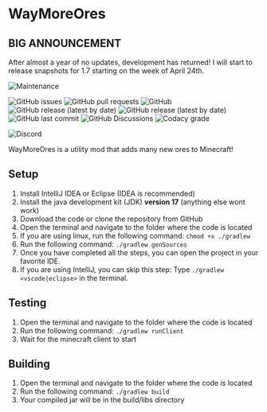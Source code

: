 # WayMoreOres

## BIG ANNOUNCEMENT

After almost a year of no updates, development has returned! I will start to release snapshots for 1.7 starting on the week of April 24th.

![Maintenance](https://img.shields.io/maintenance/yes/2023?style=for-the-badge)

![GitHub issues](https://img.shields.io/github/issues/basiccorruption/waymoreores?style=flat-square&logo=github)
![GitHub pull requests](https://img.shields.io/github/issues-pr/basiccorruption/waymoreores?style=flat-square&logo=github)
![GitHub](https://img.shields.io/github/license/basiccorruption/waymoreores?style=flat-square&logo=github)
![GitHub release (latest by date)](https://img.shields.io/github/v/release/basiccorruption/waymoreores?display_name=tag&style=flat-square&logo=github)
![GitHub release (latest by date)](https://img.shields.io/github/v/release/basiccorruption/waymoreores?display_name=tag&include_prereleases&style=flat-square&logo=github)
![GitHub last commit](https://img.shields.io/github/last-commit/basiccorruption/waymoreores?style=flat-square&logo=github)
![GitHub Discussions](https://img.shields.io/github/discussions/basiccorruption/waymoreores?style=flat-square&logo=github)
![Codacy grade](https://img.shields.io/codacy/grade/12526895a505498eb3904f406fac9f8c?style=flat-square)

![Discord](https://img.shields.io/discord/991791197783851038?logo=discord&style=flat-square)

WayMoreOres is a utility mod that adds many new ores to Minecraft!

## Setup

1. Install IntelliJ IDEA or Eclipse (IDEA is recommended)
2. Install the java development kit (JDK) **version 17** (anything else wont work)
3. Download the code or clone the repository from GitHub
4. Open the terminal and navigate to the folder where the code is located
5. If you are using linux, run the following command: `chmod +x ./gradlew`
6. Run the following command: `./gradlew genSources`
7. Once you have completed all the steps, you can open the project in your favorite IDE.
8. If you are using IntelliJ, you can skip this step: Type `./gradlew <vscode|eclipse>` in the terminal.

## Testing

1. Open the terminal and navigate to the folder where the code is located
2. Run the following command: `./gradlew runClient`
3. Wait for the minecraft client to start

## Building

1. Open the terminal and navigate to the folder where the code is located
2. Run the following command: `./gradlew build`
3. Your compiled jar will be in the build/libs directory
